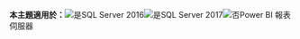 **本主題適用於：**![是](media/yes.png)SQL Server 2016![是](media/yes.png)SQL Server 2017![否](media/no.png)Power BI 報表伺服器